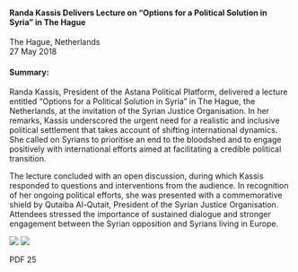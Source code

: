 <h4>Randa Kassis Delivers Lecture on “Options for a Political Solution in Syria” in The Hague</h4>


The Hague, Netherlands 
<br>
27 May 2018


<h4>Summary:</h4>

Randa Kassis, President of the Astana Political Platform, delivered a lecture entitled “Options for a Political Solution in Syria” in The Hague, the Netherlands, at the invitation of the Syrian Justice Organisation. In her remarks, Kassis underscored the urgent need for a realistic and inclusive political settlement that takes account of shifting international dynamics. She called on Syrians to prioritise an end to the bloodshed and to engage positively with international efforts aimed at facilitating a credible political transition.

The lecture concluded with an open discussion, during which Kassis responded to questions and interventions from the audience. In recognition of her ongoing political efforts, she was presented with a commemorative shield by Qutaiba Al-Qutait, President of the Syrian Justice Organisation. Attendees stressed the importance of sustained dialogue and stronger engagement between the Syrian opposition and Syrians living in Europe.

![](23.JPG)
![](24.jpeg)
<p></p>

PDF 25
